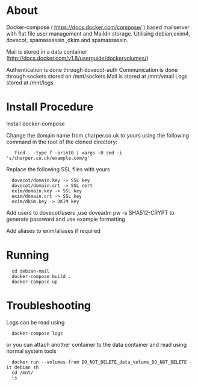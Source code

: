About
=====

Docker-compose ( https://docs.docker.com/compose/ ) based mailserver with flat file user management and Maildir
storage. Utilising debian,exim4, dovecot, spamassassin ,dkim and spamassassin.

Mail is stored in a data container (http://docs.docker.com/v1.8/userguide/dockervolumes/)

Authentication is done through dovecot-auth 
Communication is done through sockets stored on /mnt/sockets 
Mail is stored at /mnt/vmail
Logs stored at /mnt/logs


Install Procedure 
=================

Install docker-compose 

Change the domain name from charper.co.uk to yours using the following command in the root of the cloned 
directory:
 
 ```
    find . -type f -print0 | xargs -0 sed -i 's/charper.co.uk/example.com/g'
  ```

Replace the following SSL files with yours
  ```
    dovecot/domain.key -> SSL key
    dovecot/domain.crt -> SSL cert
    exim/domain.key -> SSL key
    exim/domain.crt -> SSL key
    exim/dkim.key -> DKIM key 
  ```
Add users to dovecot/users ,use doveadm pw -s SHA512-CRYPT to generate password and use example formatting

Add aliases to exim/aliases if required

Running 
=======
  ```
    cd debian-mail
    docker-compose build .
    docker-compose up
  ```
Troubleshooting
===============

Logs can be read using
  ```  
    docker-compose logs
  ```
or you can attach another container to the data container and read using normal system tools    

  ```
    docker run --volumes-from DO_NOT_DELETE_data_volume_DO_NOT_DELETE -it debian sh
    cd /mnt/
    ls 
  ```
